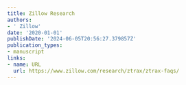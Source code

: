 ```yaml
---
title: Zillow Research
authors:
- ' Zillow'
date: '2020-01-01'
publishDate: '2024-06-05T20:56:27.379857Z'
publication_types:
- manuscript
links:
- name: URL
  url: https://www.zillow.com/research/ztrax/ztrax-faqs/
---
```

